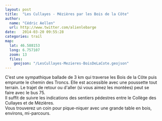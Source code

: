 ```yaml
---
layout: post
title:  "Les Cullayes - Mézières par les Bois de la Côte"
author:
  name: "Cédric Aellen"
  url: http://www.twitter.com/alienlebarge
date:   2014-03-20 09:55:28
categories: trail
map:
  lat: 46.588153
  long: 6.757107
  zoom: 13
  files:
    geojson: "/LesCullayes-Mezieres-BoisDeLaCote.geojson"
---
```


C’est une sympathique ballade de 3 km qui traverse les Bois de la Côte puis emprunte le chemin des Troncs. Elle est accessible avec une poussette tout terrain. Le trajet de retour ou d'aller (si vous aimez les montées) peut se faire avec le bus 75.  
Il suffit de suivre les indications des sentiers pédestres entre le Collège des Cullayes et de Mézières.  
Vous trouverez un coin pour pique-niquer avec une grande table en bois, environs, mi-parcours.
